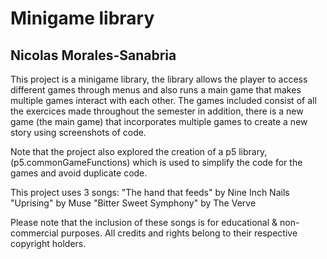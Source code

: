 # Minigame library
## Nicolas Morales-Sanabria

This project is a minigame library, the library allows the player to access different games through menus and also runs a main game that makes multiple games interact with each other. The games included consist of all the exercices made throughout the semester in addition, there is a new game (the main game) that incorporates multiple games to create a new story using screenshots of code.

Note that the project also explored the creation of a p5 library, (p5.commonGameFunctions)
which is used to simplify the code for the games and avoid duplicate code.

This project uses 3 songs:
"The hand that feeds" by Nine Inch Nails
"Uprising" by Muse
"Bitter Sweet Symphony" by The Verve

Please note that the inclusion of these songs is for educational & non-commercial purposes. All credits and rights belong to their respective copyright holders.
